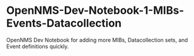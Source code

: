 # OpenNMS-Dev-Notebook-1-MIBs-Events-Datacollection
OpenNMS Dev Notebook for adding more MIBs, Datacollection sets, and Event definitions quickly.
